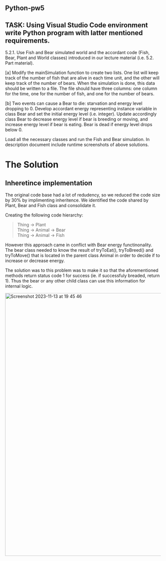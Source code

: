 ## Python-pw5

## TASK: Using Visual Studio Code environment write Python program with latter mentioned requirements.

5.2.1. Use Fish and Bear simulated world and the accordant code (Fish, Bear, Plant and World
classes) introduced in our lecture material (i.e. 5.2. Part material).

[a]
Modify the
mainSimulation function to create two lists. One list will keep track of the number of fish that
are alive in each time unit, and the other will keep track of the number of bears. When the
simulation is done, this data should be written to a file. The file should have three columns: one
column for the time, one for the number of fish, and one for the number of bears.

[b]
Two events
can cause a Bear to die: starvation and energy level dropping to 0. Develop accordant energy
representing instance variable in class Bear and set the initial energy level (i.e. integer). Update
accordingly class Bear to decrease energy level if bear is breeding or moving, and increase
energy level if bear is eating. Bear is dead if energy level drops below 0.

Load all the necessary classes and run the Fish and Bear simulation. In description document
include runtime screenshots of above solutions.

# The Solution

## Inheretince implementation

The original code base had a lot of redudency, so we reduced the code size by 30% by implimenting inheritence. We identified the code shared by Plant, Bear and Fish class and consolidate it.

Creating the following code hierarchy:

> Thing -> Plant  
> Thing -> Animal -> Bear  
> Thing -> Animal -> Fish

However this approach came in conflict with Bear energy functinonality. The bear class needed to know the result of tryToEat(), tryToBreed() and tryToMove() that is located in the parent class Animal in order to decide if to increase or decrease energy.

The solution was to this problem was to make it so that the aforementioned methods return status code 1 for success (ie. if successfuly breaded, return 1). Thus the bear or any other child class can use this information for internal logic.

<img width="847" alt="Screenshot 2023-11-13 at 19 45 46" src="https://github.com/danieladupusamezgaile/Python-pw5/assets/113204311/b36dcdef-8c30-4b14-83b9-9050f37e10b9">
